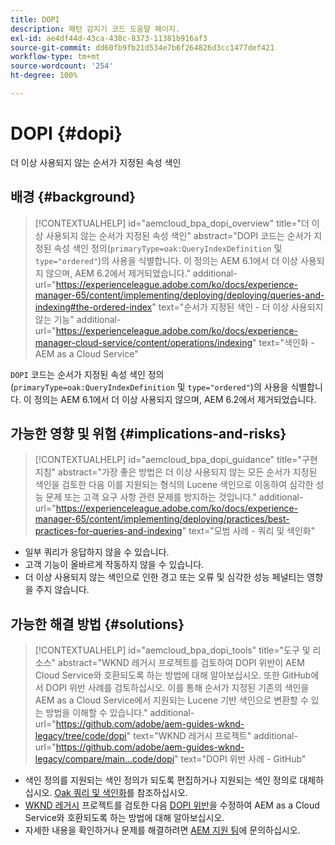 ```yaml
---
title: DOPI
description: 패턴 감지기 코드 도움말 페이지.
exl-id: ae4df44d-43ca-438c-8373-11381b916af3
source-git-commit: dd60fb9fb21d534e7b6f264826d3cc1477def421
workflow-type: tm+mt
source-wordcount: '254'
ht-degree: 100%

---
```


# DOPI {#dopi}

더 이상 사용되지 않는 순서가 지정된 속성 색인

## 배경 {#background}

>[!CONTEXTUALHELP]
>id="aemcloud_bpa_dopi_overview"
>title="더 이상 사용되지 않는 순서가 지정된 속성 색인"
>abstract="DOPI 코드는 순서가 지정된 속성 색인 정의(`primaryType=oak:QueryIndexDefinition` 및 `type="ordered"`)의 사용을 식별합니다. 이 정의는 AEM 6.1에서 더 이상 사용되지 않으며, AEM 6.2에서 제거되었습니다."
>additional-url="https://experienceleague.adobe.com/ko/docs/experience-manager-65/content/implementing/deploying/deploying/queries-and-indexing#the-ordered-index" text="순서가 지정된 색인 - 더 이상 사용되지 않는 기능"
>additional-url="https://experienceleague.adobe.com/ko/docs/experience-manager-cloud-service/content/operations/indexing" text="색인화 - AEM as a Cloud Service"

`DOPI` 코드는 순서가 지정된 속성 색인 정의(`primaryType=oak:QueryIndexDefinition` 및 `type="ordered"`)의 사용을 식별합니다. 이 정의는 AEM 6.1에서 더 이상 사용되지 않으며, AEM 6.2에서 제거되었습니다.

## 가능한 영향 및 위험 {#implications-and-risks}

>[!CONTEXTUALHELP]
>id="aemcloud_bpa_dopi_guidance"
>title="구현 지침"
>abstract="가장 좋은 방법은 더 이상 사용되지 않는 모든 순서가 지정된 색인을 검토한 다음 이를 지원되는 형식의 Lucene 색인으로 이동하여 심각한 성능 문제 또는 고객 요구 사항 관련 문제를 방지하는 것입니다."
>additional-url="https://experienceleague.adobe.com/ko/docs/experience-manager-65/content/implementing/deploying/practices/best-practices-for-queries-and-indexing" text="모범 사례 - 쿼리 및 색인화"

* 일부 쿼리가 응답하지 않을 수 있습니다.
* 고객 기능이 올바르게 작동하지 않을 수 있습니다.
* 더 이상 사용되지 않는 색인으로 인한 경고 또는 오류 및 심각한 성능 페널티는 영향을 주지 않습니다.

## 가능한 해결 방법 {#solutions}

>[!CONTEXTUALHELP]
>id="aemcloud_bpa_dopi_tools"
>title="도구 및 리소스"
>abstract="WKND 레거시 프로젝트를 검토하여 DOPI 위반이 AEM Cloud Service와 호환되도록 하는 방법에 대해 알아보십시오. 또한 GitHub에서 DOPI 위반 사례를 검토하십시오. 이를 통해 순서가 지정된 기존의 색인을 AEM as a Cloud Service에서 지원되는 Lucene 기반 색인으로 변환할 수 있는 방법을 이해할 수 있습니다."
>additional-url="https://github.com/adobe/aem-guides-wknd-legacy/tree/code/dopi" text="WKND 레거시 프로젝트"
>additional-url="https://github.com/adobe/aem-guides-wknd-legacy/compare/main...code/dopi" text="DOPI 위반 사례 - GitHub"

* 색인 정의를 지원되는 색인 정의가 되도록 편집하거나 지원되는 색인 정의로 대체하십시오. [Oak 쿼리 및 색인화](https://experienceleague.adobe.com/ko/docs/experience-manager-65/content/implementing/deploying/deploying/queries-and-indexing)를 참조하십시오.
* [WKND 레거시](https://github.com/adobe/aem-guides-wknd-legacy/tree/code/dopi) 프로젝트를 검토한 다음 [DOPI 위반](https://github.com/adobe/aem-guides-wknd-legacy/compare/main...code/dopi)을 수정하여 AEM as a Cloud Service와 호환되도록 하는 방법에 대해 알아보십시오.
* 자세한 내용을 확인하거나 문제를 해결하려면 [AEM 지원 팀](https://helpx.adobe.com/kr/enterprise/using/support-for-experience-cloud.html)에 문의하십시오.
